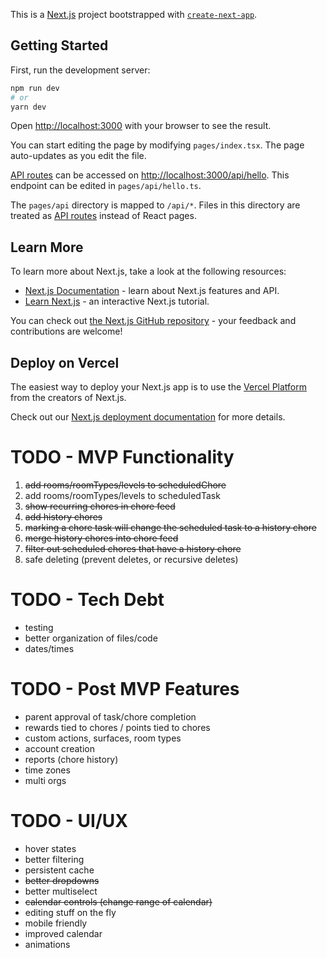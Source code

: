 This is a [Next.js](https://nextjs.org/) project bootstrapped with [`create-next-app`](https://github.com/vercel/next.js/tree/canary/packages/create-next-app).

## Getting Started

First, run the development server:

```bash
npm run dev
# or
yarn dev
```

Open [http://localhost:3000](http://localhost:3000) with your browser to see the result.

You can start editing the page by modifying `pages/index.tsx`. The page auto-updates as you edit the file.

[API routes](https://nextjs.org/docs/api-routes/introduction) can be accessed on [http://localhost:3000/api/hello](http://localhost:3000/api/hello). This endpoint can be edited in `pages/api/hello.ts`.

The `pages/api` directory is mapped to `/api/*`. Files in this directory are treated as [API routes](https://nextjs.org/docs/api-routes/introduction) instead of React pages.

## Learn More

To learn more about Next.js, take a look at the following resources:

- [Next.js Documentation](https://nextjs.org/docs) - learn about Next.js features and API.
- [Learn Next.js](https://nextjs.org/learn) - an interactive Next.js tutorial.

You can check out [the Next.js GitHub repository](https://github.com/vercel/next.js/) - your feedback and contributions are welcome!

## Deploy on Vercel

The easiest way to deploy your Next.js app is to use the [Vercel Platform](https://vercel.com/new?utm_medium=default-template&filter=next.js&utm_source=create-next-app&utm_campaign=create-next-app-readme) from the creators of Next.js.

Check out our [Next.js deployment documentation](https://nextjs.org/docs/deployment) for more details.

# TODO - MVP Functionality

1. ~~add rooms/roomTypes/levels to scheduledChore~~
1. add rooms/roomTypes/levels to scheduledTask
1. ~~show recurring chores in chore feed~~
1. ~~add history chores~~
1. ~~marking a chore task will change the scheduled task to a history chore~~
1. ~~merge history chores into chore feed~~
1. ~~filter out scheduled chores that have a history chore~~
1. safe deleting (prevent deletes, or recursive deletes)

# TODO - Tech Debt

- testing
- better organization of files/code
- dates/times

# TODO - Post MVP Features

- parent approval of task/chore completion
- rewards tied to chores / points tied to chores
- custom actions, surfaces, room types
- account creation
- reports (chore history)
- time zones
- multi orgs

# TODO - UI/UX

- hover states
- better filtering
- persistent cache
- ~~better dropdowns~~
- better multiselect
- ~~calendar controls (change range of calendar)~~
- editing stuff on the fly
- mobile friendly
- improved calendar
- animations
